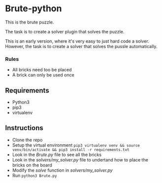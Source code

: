 # Brute-python
This is the brute puzzle.

The task is to create a solver plugin that solves the puzzle.

This is an early version, where it's very easy to just hard code a solver. However, the task is
to create a solver that solves the pussle automatically.

### Rules
* All bricks need too be placed
* A brick can only be used once

## Requirements
* Python3
* pip3
* virtualenv

## Instructions
* Clone the repo
* Setup the virtual environment
  `pip3 virtualenv venv && source venv/bin/activate && pip3 install -r requirements.txt`
* Look in the *Brute.py* file to see all the bricks
* Look in the *solvers/my_solver.py* file to undertand how to place the bricks on the board
* Modify the *solve* function in *solvers/my_solver.py*
* Run `python3 Brute.py`

